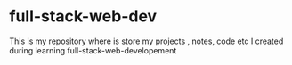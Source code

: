 # full-stack-web-dev
This is my repository where is store my projects , notes, code etc I created during learning full-stack-web-developement
